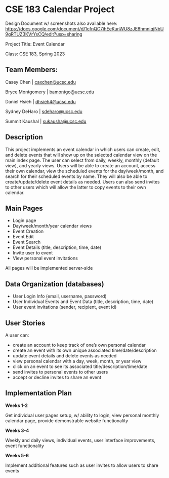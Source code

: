 # CSE 183 Calendar Project

Design Document w/ screenshots also available here: https://docs.google.com/document/d/1cfnQC7ihEeKunWU8zJE8hmniqjNbU9gRTUZ3KVrYsCQ/edit?usp=sharing

Project Title: Event Calendar

Class: CSE 183, Spring 2023

## Team Members:

Casey Chen | caxchen@ucsc.edu

Bryce Montgomery | bamontgo@ucsc.edu

Daniel Hsieh | dhsieh4@ucsc.edu

Sydney DeHaro | sdeharo@ucsc.edu

Summit Kaushal | sukausha@ucsc.edu

## Description

This project implements an event calendar in which users can create, edit, and delete events that will show up on the selected calendar view on the main 
index page. The user can select from daily, weekly, monthly (default view), and yearly views. Users will be able to create an account, access their own calendar, view the scheduled events for the day/week/month, and search for their scheduled events by name. They will also be able to create/update/delete event details as needed. Users can also send invites to other users which will allow the latter to copy events to their own calendar.


## Main Pages 
- Login page
- Day/week/month/year calendar views
- Event Creation
- Event Edit
- Event Search
- Event Details (title, description, time, date)
- Invite user to event
- View personal event invitations

All pages will be implemented server-side

## Data Organization (databases) 

- User Login Info (email, username, password)
- User Individual Events and Event Data (title, description, time, date)
- User event invitations (sender, recipient, event id)

## User Stories
A user can:

- create an account to keep track of one’s own personal calendar
- create an event with its own unique associated time/date/description
- update event details and delete events as needed
- view personal calendar with a day, week, month, or year view
- click on an event to see its associated title/description/time/date
- send invites to personal events to other users
- accept or decline invites to share an event

## Implementation Plan

<b>Weeks 1-2</b>

Get individual user pages setup, w/ ability to login, view personal monthly calendar page, provide demonstrable website functionality

<b>Weeks 3-4</b>

Weekly and daily views, individual events, user interface improvements, event functionality

<b>Weeks 5-6</b>

Implement additional features such as user invites to allow users to share events
